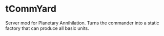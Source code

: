 tCommYard
=========
Server mod for Planetary Annihilation. Turns the commander into a static factory that can produce all basic units.
